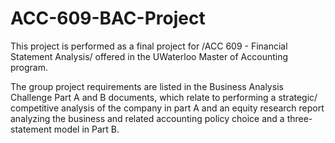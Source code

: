 # ACC-609-BAC-Project

This project is performed as a final project for /ACC 609 - Financial Statement Analysis/ offered in the UWaterloo Master of Accounting program.

The group project requirements are listed in the Business Analysis Challenge Part A and B documents, which relate to performing a strategic/ competitive analysis of the company in part A and an equity research report analyzing the business and related accounting policy choice and a three-statement model in Part B. 
